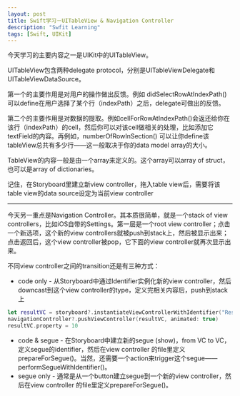```yaml
---
layout: post
title: Swift学习－UITableView & Navigation Controller
description: "Swfit Learning"
tags: [Swift, UIKit]
---
```


今天学习的主要内容之一是UIKit中的UITableView。

UITableView包含两种delegate protocol，分别是UITableViewDelegate和UITableViewDataSource。

第一个的主要作用是对用户的操作做出反馈。例如 didSelectRowAtIndexPath()可以define在用户选择了某个行（indexPath）之后，delegate可做出的反馈。

第二个的主要作用是对数据的提取。例如cellForRowAtIndexPath()会返还给你在该行（indexPath）的cell，然后你可以对该cell做相关的处理，比如添加它textField的内容。再例如，numberOfRowInSection() 可以让你define该tableView总共有多少行——这一般取决于你的data model array的大小。

TableView的内容一般是由一个array来定义的。这个array可以array of struct，也可以是array of dictionaries。

记住，在Storyboard里建立新view controller，拖入table view后，需要将该table view的data source设定为当前view controller

___

今天另一重点是Navigation Controller。其本质很简单，就是一个stack of view controllers，比如iOS自带的Settings。第一层是一个root view controller；点击一个新选项，这个新的view controllers就被push到stack上，然后被显示出来；点击返回后，这个view controller被pop，它下面的view controller就再次显示出来。

不同view controller之间的transition还是有三种方式：

* code only - 从Storyboard中通过Identifier实例化新的view controller，然后downcast到这个view controller的type，定义完相关内容后，push到stack上

~~~ swift
let resultVC = storyboard?.instantiateViewControllerWithIdentifier("ResultViewController") as! ResultViewController
navigationController?.pushViewController(resultVC, animated: true)
resultVC.property = 10
~~~

* code & segue - 在Storyboard中建立新的segue (show)，from VC to VC，定义segue的identifier，然后在view controller 的file里定义prepareForSegue()。当然，还需要一个action来trigger这个segue——performSegueWithIdentifier()。
* segue only - 通常是从一个button建立segue到一个新的view controller，然后在view controller 的file里定义prepareForSegue()。


